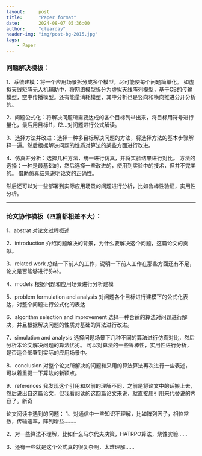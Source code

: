 ```yaml
---
layout:     post
title:      "Paper format"
date:       2024-08-07 05:36:00
author:     "clearday"
header-img: "img/post-bg-2015.jpg"
tags:
    - Paper
---
```

### 问题解决模板：
1、系统建模：将一个应用场景拆分成多个模型，尽可能使每个问题简单化。
如虚拟天线矩阵无人机辅助中，将网络模型拆分为虚拟天线阵列模型，基于CB的传输模型，空中传播模型。还有能量消耗模型，其中分析也是竖向和横向推进分开分析的。

2、问题公式化：将解决问题所需要达成的各个目标列举出来，将目标用符号进行量化，最后用目标f1，f2...对问题进行公式解读。

3、选择方法并改进：选择一种多目标解决问题的方法，将选择方法的基本步骤解释一遍。然后根据解决问题的性质对算法的某些方面进行改进。

4、仿真并分析：选择几种方法，统一进行仿真，并将实验结果进行对比。
方法的选择：一种是最基础的，然后选择一些改进的，使用到实验中的技术，但并不完美的。
借助仿真结果说明论文的正确性。

然后还可以对一些部署到实际应用场景的问题进行分析，比如鲁棒性验证，实用性分析。


---
### 论文协作模板（四篇都相差不大）：
1、abstrat
对论文过程概述

2、introduction
介绍问题解决的背景，为什么要解决这个问题，这篇论文的贡献。

3、related work
总结一下前人的工作，说明一下前人工作在那些方面还有不足，论文是否能够进行弥补。

4、models
根据问题和应用场景进行分析建模

5、problem formulation and analysis
对问题各个目标进行建模下的公式化表达，对整个问题进行公式化的表达

6、algorithm selection and improvement
选择一种合适的算法对问题进行解决，并且根据解决问题的性质对基础的算法进行改进。

7、simulation and analysis
选择问题场景下几种不同的算法进行仿真对比，然后分析本论文解决问题的算法优劣。
可以对算法的一些鲁棒性，实用性进行分析，是否适合部署到实际的应用场景中。

8、conclusion
对整个论文所解决的问题和采用的算法算法再次进行一些表述，可以着重提一下算法的新颖点。

9、references
我发现这个引用和以前的理解不同，之前是将论文中的话搬上去，然后说出自这篇论文，但我看阅读的这四篇论文来说，就直接用引用来代替说的内容了。新奇



论文阅读中遇到的问题：
1、对通信中一些知识不理解，比如阵列因子，相位常数，传输速率，阵列增益........

2、对一些算法不理解，比如什么马尔代夫决策，HATRPO算法，烧蚀实验......

3、还有一些就是这个公式真的很复杂啊，太难理解......
